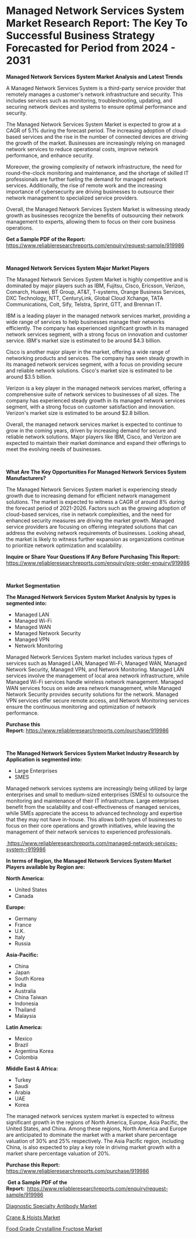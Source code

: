 <p><h1>Managed Network Services System Market Research Report: The Key To Successful Business Strategy Forecasted for Period from 2024 - 2031</h1></p><p><strong>Managed Network Services System Market Analysis and Latest Trends</strong></p>
<p><p>A Managed Network Services System is a third-party service provider that remotely manages a customer's network infrastructure and security. This includes services such as monitoring, troubleshooting, updating, and securing network devices and systems to ensure optimal performance and security.</p><p>The Managed Network Services System Market is expected to grow at a CAGR of 5.1% during the forecast period. The increasing adoption of cloud-based services and the rise in the number of connected devices are driving the growth of the market. Businesses are increasingly relying on managed network services to reduce operational costs, improve network performance, and enhance security.</p><p>Moreover, the growing complexity of network infrastructure, the need for round-the-clock monitoring and maintenance, and the shortage of skilled IT professionals are further fueling the demand for managed network services. Additionally, the rise of remote work and the increasing importance of cybersecurity are driving businesses to outsource their network management to specialized service providers.</p><p>Overall, the Managed Network Services System Market is witnessing steady growth as businesses recognize the benefits of outsourcing their network management to experts, allowing them to focus on their core business operations.</p></p>
<p><strong>Get a Sample PDF of the Report:&nbsp;</strong> <a href="https://www.reliableresearchreports.com/enquiry/request-sample/919986">https://www.reliableresearchreports.com/enquiry/request-sample/919986</a></p>
<p>&nbsp;</p>
<p><strong>Managed Network Services System Major Market Players</strong></p>
<p><p>The Managed Network Services System Market is highly competitive and is dominated by major players such as IBM, Fujitsu, Cisco, Ericsson, Verizon, Comarch, Huawei, BT Group, AT&T, T-systems, Orange Business Services, DXC Technology, NTT, CenturyLink, Global Cloud Xchange, TATA Communications, Colt, Sify, Telstra, Sprint, GTT, and Brennan IT.</p><p>IBM is a leading player in the managed network services market, providing a wide range of services to help businesses manage their networks efficiently. The company has experienced significant growth in its managed network services segment, with a strong focus on innovation and customer service. IBM's market size is estimated to be around $4.3 billion.</p><p>Cisco is another major player in the market, offering a wide range of networking products and services. The company has seen steady growth in its managed network services segment, with a focus on providing secure and reliable network solutions. Cisco's market size is estimated to be around $3.5 billion.</p><p>Verizon is a key player in the managed network services market, offering a comprehensive suite of network services to businesses of all sizes. The company has experienced steady growth in its managed network services segment, with a strong focus on customer satisfaction and innovation. Verizon's market size is estimated to be around $2.8 billion.</p><p>Overall, the managed network services market is expected to continue to grow in the coming years, driven by increasing demand for secure and reliable network solutions. Major players like IBM, Cisco, and Verizon are expected to maintain their market dominance and expand their offerings to meet the evolving needs of businesses.</p></p>
<p>&nbsp;</p>
<p><strong>What Are The Key Opportunities For Managed Network Services System Manufacturers?</strong></p>
<p><p>The Managed Network Services System market is experiencing steady growth due to increasing demand for efficient network management solutions. The market is expected to witness a CAGR of around 8% during the forecast period of 2021-2026. Factors such as the growing adoption of cloud-based services, rise in network complexities, and the need for enhanced security measures are driving the market growth. Managed service providers are focusing on offering integrated solutions that can address the evolving network requirements of businesses. Looking ahead, the market is likely to witness further expansion as organizations continue to prioritize network optimization and scalability.</p></p>
<p><strong>Inquire or Share Your Questions If Any Before Purchasing This Report:</strong> <a href="https://www.reliableresearchreports.com/enquiry/pre-order-enquiry/919986">https://www.reliableresearchreports.com/enquiry/pre-order-enquiry/919986</a></p>
<p>&nbsp;</p>
<p><strong>Market Segmentation</strong></p>
<p><strong>The Managed Network Services System Market Analysis by types is segmented into:</strong></p>
<p><ul><li>Managed LAN</li><li>Managed Wi-Fi</li><li>Managed WAN</li><li>Managed Network Security</li><li>Managed VPN</li><li>Network Monitoring</li></ul></p>
<p><p>Managed Network Services System market includes various types of services such as Managed LAN, Managed Wi-Fi, Managed WAN, Managed Network Security, Managed VPN, and Network Monitoring. Managed LAN services involve the management of local area network infrastructure, while Managed Wi-Fi services handle wireless network management. Managed WAN services focus on wide area network management, while Managed Network Security provides security solutions for the network. Managed VPN services offer secure remote access, and Network Monitoring services ensure the continuous monitoring and optimization of network performance.</p></p>
<p><strong>Purchase this Report:&nbsp;</strong><a href="https://www.reliableresearchreports.com/purchase/919986">https://www.reliableresearchreports.com/purchase/919986</a></p>
<p>&nbsp;</p>
<p><strong>The Managed Network Services System Market Industry Research by Application is segmented into:</strong></p>
<p><ul><li>Large Enterprises</li><li>SMES</li></ul></p>
<p><p>Managed network services systems are increasingly being utilized by large enterprises and small to medium-sized enterprises (SMEs) to outsource the monitoring and maintenance of their IT infrastructure. Large enterprises benefit from the scalability and cost-effectiveness of managed services, while SMEs appreciate the access to advanced technology and expertise that they may not have in-house. This allows both types of businesses to focus on their core operations and growth initiatives, while leaving the management of their network services to experienced professionals.</p></p>
<p><a href="https://www.reliableresearchreports.com/managed-network-services-system-r919986">&nbsp;https://www.reliableresearchreports.com/managed-network-services-system-r919986</a></p>
<p><strong>In terms of Region, the Managed Network Services System Market Players available by Region are:</strong></p>
<p>
    <p> <strong> North America: </strong>
        <ul>
            <li>United States</li>
            <li>Canada</li>
        </ul>
        </p> 
    <p> <strong> Europe: </strong>
        <ul>
            <li>Germany</li>
            <li>France</li>
            <li>U.K.</li>
            <li>Italy</li>
            <li>Russia</li>
        </ul>
        </p> 
    <p> <strong> Asia-Pacific: </strong>
        <ul>
            <li>China</li>
            <li>Japan</li>
            <li>South Korea</li>
            <li>India</li>
            <li>Australia</li>
            <li>China Taiwan</li>
            <li>Indonesia</li>
            <li>Thailand</li>
            <li>Malaysia</li>
        </ul>
        </p> 
    <p> <strong> Latin America: </strong>
        <ul>
            <li>Mexico</li>
            <li>Brazil</li>
            <li>Argentina Korea</li>
            <li>Colombia</li>
        </ul>
        </p> 
    <p> <strong> Middle East & Africa: </strong>
        <ul>
            <li>Turkey</li>
            <li>Saudi</li>
            <li>Arabia</li>
            <li>UAE</li>
            <li>Korea</li>
        </ul>
    </p>
    </p>
<p><p>The managed network services system market is expected to witness significant growth in the regions of North America, Europe, Asia Pacific, the United States, and China. Among these regions, North America and Europe are anticipated to dominate the market with a market share percentage valuation of 30% and 25% respectively. The Asia Pacific region, including China, is also expected to play a key role in driving market growth with a market share percentage valuation of 20%.</p></p>
<p><strong>Purchase this Report: </strong><a href="https://www.reliableresearchreports.com/purchase/919986">https://www.reliableresearchreports.com/purchase/919986</a></p>
<p>&nbsp;<strong>Get a Sample PDF of the Report:&nbsp;&nbsp;</strong><a href="https://www.reliableresearchreports.com/enquiry/request-sample/919986">https://www.reliableresearchreports.com/enquiry/request-sample/919986</a></p>
<p><strong></strong></p>
<p><p><a href="https://github.com/RoccoManning/Market-Research-Report-List-4/blob/main/diagnostic-specialty-antibody-market.md">Diagnostic Specialty Antibody Market</a></p><p><a href="https://www.linkedin.com/pulse/crane-amp-hoists-market-size-outlook-forecast-2024-2031-skyresearch-dbo9e">Crane & Hoists Market</a></p><p><a href="https://www.linkedin.com/pulse/food-grade-crystalline-fructose-market-share-evolution-growth-euwee?trackingId=qfTFRw%2B21%2Fl4kS3gV5xtyg%3D%3D">Food Grade Crystalline Fructose Market</a></p></p>
